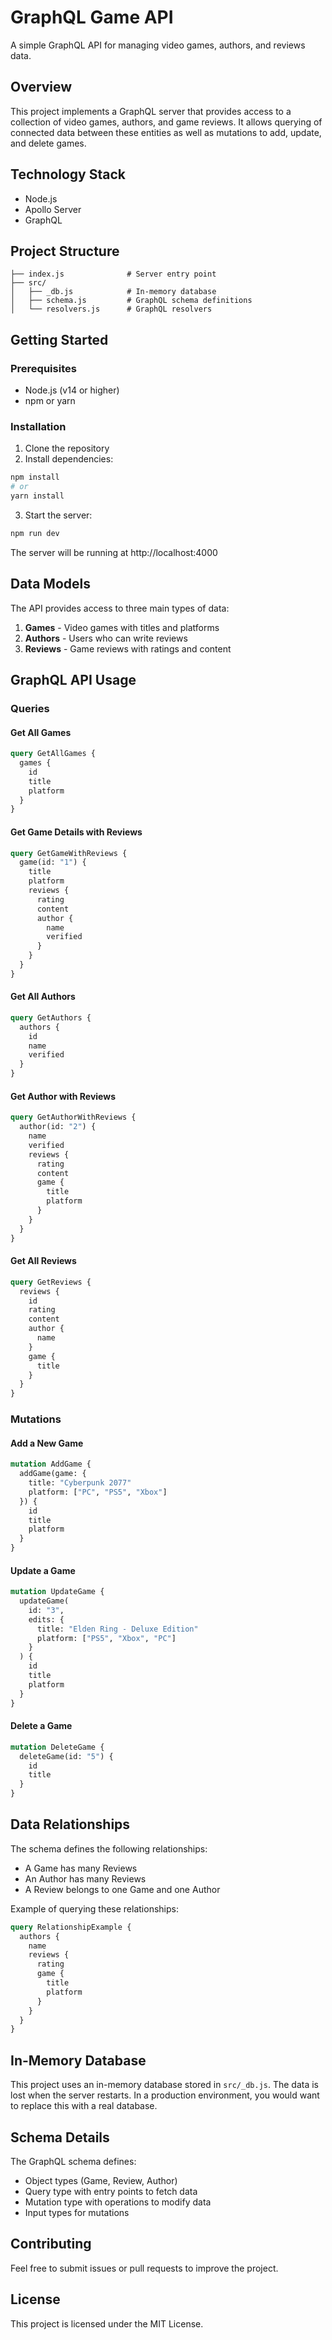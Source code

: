 # GraphQL Game API

A simple GraphQL API for managing video games, authors, and reviews data.

## Overview

This project implements a GraphQL server that provides access to a collection of video games, authors, and game reviews. It allows querying of connected data between these entities as well as mutations to add, update, and delete games.

## Technology Stack

- Node.js
- Apollo Server
- GraphQL

## Project Structure

```
├── index.js              # Server entry point
├── src/
│   ├── _db.js            # In-memory database
│   ├── schema.js         # GraphQL schema definitions
│   └── resolvers.js      # GraphQL resolvers
```

## Getting Started

### Prerequisites

- Node.js (v14 or higher)
- npm or yarn

### Installation

1. Clone the repository
2. Install dependencies:

```bash
npm install
# or
yarn install
```

3. Start the server:

```bash
npm run dev
```

The server will be running at http://localhost:4000

## Data Models

The API provides access to three main types of data:

1. **Games** - Video games with titles and platforms
2. **Authors** - Users who can write reviews
3. **Reviews** - Game reviews with ratings and content

## GraphQL API Usage

### Queries

#### Get All Games

```graphql
query GetAllGames {
  games {
    id
    title
    platform
  }
}
```

#### Get Game Details with Reviews

```graphql
query GetGameWithReviews {
  game(id: "1") {
    title
    platform
    reviews {
      rating
      content
      author {
        name
        verified
      }
    }
  }
}
```

#### Get All Authors

```graphql
query GetAuthors {
  authors {
    id
    name
    verified
  }
}
```

#### Get Author with Reviews

```graphql
query GetAuthorWithReviews {
  author(id: "2") {
    name
    verified
    reviews {
      rating
      content
      game {
        title
        platform
      }
    }
  }
}
```

#### Get All Reviews

```graphql
query GetReviews {
  reviews {
    id
    rating
    content
    author {
      name
    }
    game {
      title
    }
  }
}
```

### Mutations

#### Add a New Game

```graphql
mutation AddGame {
  addGame(game: {
    title: "Cyberpunk 2077"
    platform: ["PC", "PS5", "Xbox"]
  }) {
    id
    title
    platform
  }
}
```

#### Update a Game

```graphql
mutation UpdateGame {
  updateGame(
    id: "3",
    edits: {
      title: "Elden Ring - Deluxe Edition"
      platform: ["PS5", "Xbox", "PC"]
    }
  ) {
    id
    title
    platform
  }
}
```

#### Delete a Game

```graphql
mutation DeleteGame {
  deleteGame(id: "5") {
    id
    title
  }
}
```

## Data Relationships

The schema defines the following relationships:

- A Game has many Reviews
- An Author has many Reviews
- A Review belongs to one Game and one Author

Example of querying these relationships:

```graphql
query RelationshipExample {
  authors {
    name
    reviews {
      rating
      game {
        title
        platform
      }
    }
  }
}
```

## In-Memory Database

This project uses an in-memory database stored in `src/_db.js`. The data is lost when the server restarts. In a production environment, you would want to replace this with a real database.

## Schema Details

The GraphQL schema defines:

- Object types (Game, Review, Author)
- Query type with entry points to fetch data
- Mutation type with operations to modify data
- Input types for mutations

## Contributing

Feel free to submit issues or pull requests to improve the project.

## License

This project is licensed under the MIT License.
